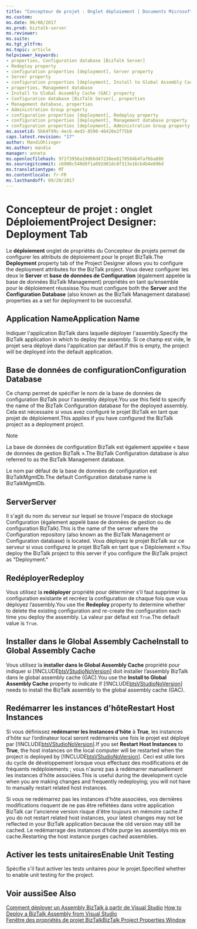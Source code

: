 ```yaml
---
title: "Concepteur de projet : Onglet déploiement | Documents Microsoft"
ms.custom: 
ms.date: 06/08/2017
ms.prod: biztalk-server
ms.reviewer: 
ms.suite: 
ms.tgt_pltfrm: 
ms.topic: article
helpviewer_keywords:
- properties, Configuration database [BizTalk Server]
- Redeploy property
- configuration properties [deployment], Server property
- Server property
- configuration properties [deployment], Install to Global Assembly Cache (GAC) property
- properties, Management database
- Install to Global Assembly Cache (GAC) property
- Configuration database [BizTalk Server], properties
- Management database, properties
- Administration Group property
- configuration properties [deployment], Redeploy property
- configuration properties [deployment], Management database property
- configuration properties [deployment], Administration Group property
ms.assetid: 5b64f99c-4ec6-4ed3-8590-46420e2f75b8
caps.latest.revision: "17"
author: MandiOhlinger
ms.author: mandia
manager: anneta
ms.openlocfilehash: 972f3956a19d66d47238ee8170584b4faf6ba886
ms.sourcegitcommit: cb908c540d8f1a692d01dc8f313e16cb4b4e696d
ms.translationtype: MT
ms.contentlocale: fr-FR
ms.lasthandoff: 09/20/2017
---
```

# <a name="project-designer-deployment-tab"></a><span data-ttu-id="3c632-102">Concepteur de projet : onglet Déploiement</span><span class="sxs-lookup"><span data-stu-id="3c632-102">Project Designer: Deployment Tab</span></span>
<span data-ttu-id="3c632-103">Le **déploiement** onglet de propriétés du Concepteur de projets permet de configurer les attributs de déploiement pour le projet BizTalk.</span><span class="sxs-lookup"><span data-stu-id="3c632-103">The **Deployment** property tab of the Project Designer allows you to configure the deployment attributes for the BizTalk project.</span></span> <span data-ttu-id="3c632-104">Vous devez configurer les deux le **Server** et **base de données de Configuration** (également appelée la base de données BizTalk Management) propriétés en tant qu’ensemble pour le déploiement réussisse.</span><span class="sxs-lookup"><span data-stu-id="3c632-104">You must configure both the **Server** and the **Configuration Database** (also known as the BizTalk Management database) properties as a set for deployment to be successful.</span></span>  
  
## <a name="application-name"></a><span data-ttu-id="3c632-105">Application Name</span><span class="sxs-lookup"><span data-stu-id="3c632-105">Application Name</span></span>  
 <span data-ttu-id="3c632-106">Indiquer l'application BizTalk dans laquelle déployer l'assembly.</span><span class="sxs-lookup"><span data-stu-id="3c632-106">Specify the BizTalk application in which to deploy the assembly.</span></span> <span data-ttu-id="3c632-107">Si ce champ est vide, le projet sera déployé dans l'application par défaut.</span><span class="sxs-lookup"><span data-stu-id="3c632-107">If this is empty, the project will be deployed into the default application.</span></span>  
  
## <a name="configuration-database"></a><span data-ttu-id="3c632-108">Base de données de configuration</span><span class="sxs-lookup"><span data-stu-id="3c632-108">Configuration Database</span></span>  
 <span data-ttu-id="3c632-109">Ce champ permet de spécifier le nom de la base de données de configuration BizTalk pour l'assembly déployé.</span><span class="sxs-lookup"><span data-stu-id="3c632-109">You use this field to specify the name of the BizTalk Configuration database for the deployed assembly.</span></span> <span data-ttu-id="3c632-110">Cela est nécessaire si vous avez configuré le projet BizTalk en tant que projet de déploiement.</span><span class="sxs-lookup"><span data-stu-id="3c632-110">This applies if you have configured the BizTalk project as a deployment project.</span></span>  
  
> [!NOTE]
>  <span data-ttu-id="3c632-111">La base de données de configuration BizTalk est également appelée « base de données de gestion BizTalk ».</span><span class="sxs-lookup"><span data-stu-id="3c632-111">The BizTalk Configuration database is also referred to as the BizTalk Management database.</span></span>  
  
 <span data-ttu-id="3c632-112">Le nom par défaut de la base de données de configuration est BizTalkMgmtDb.</span><span class="sxs-lookup"><span data-stu-id="3c632-112">The default Configuration database name is BizTalkMgmtDb.</span></span>  
  
## <a name="server"></a><span data-ttu-id="3c632-113">Server</span><span class="sxs-lookup"><span data-stu-id="3c632-113">Server</span></span>  
 <span data-ttu-id="3c632-114">Il s'agit du nom du serveur sur lequel se trouve l'espace de stockage Configuration (également appelé base de données de gestion ou de configuration BizTalk).</span><span class="sxs-lookup"><span data-stu-id="3c632-114">This is the name of the server where the Configuration repository (also known as the BizTalk Management or Configuration database) is located.</span></span> <span data-ttu-id="3c632-115">Vous déployez le projet BizTalk sur ce serveur si vous configurez le projet BizTalk en tant que « Déploiement ».</span><span class="sxs-lookup"><span data-stu-id="3c632-115">You deploy the BizTalk project to this server if you configure the BizTalk project as "Deployment."</span></span>  
  
## <a name="redeploy"></a><span data-ttu-id="3c632-116">Redéployer</span><span class="sxs-lookup"><span data-stu-id="3c632-116">Redeploy</span></span>  
 <span data-ttu-id="3c632-117">Vous utilisez la **redéployer** propriété pour déterminer s’il faut supprimer la configuration existante et recréez la configuration de chaque fois que vous déployez l’assembly.</span><span class="sxs-lookup"><span data-stu-id="3c632-117">You use the **Redeploy** property to determine whether to delete the existing configuration and re-create the configuration each time you deploy the assembly.</span></span> <span data-ttu-id="3c632-118">La valeur par défaut est `True`.</span><span class="sxs-lookup"><span data-stu-id="3c632-118">The default value is `True`.</span></span>  
  
## <a name="install-to-global-assembly-cache"></a><span data-ttu-id="3c632-119">Installer dans le Global Assembly Cache</span><span class="sxs-lookup"><span data-stu-id="3c632-119">Install to Global Assembly Cache</span></span>  
 <span data-ttu-id="3c632-120">Vous utilisez la **installer dans le Global Assembly Cache** propriété pour indiquer si [!INCLUDE[btsVStudioNoVersion](../includes/btsvstudionoversion-md.md)] doit installer l’assembly BizTalk dans le global assembly cache (GAC).</span><span class="sxs-lookup"><span data-stu-id="3c632-120">You use the **Install to Global Assembly Cache** property to indicate if [!INCLUDE[btsVStudioNoVersion](../includes/btsvstudionoversion-md.md)] needs to install the BizTalk assembly to the global assembly cache (GAC).</span></span>  
  
## <a name="restart-host-instances"></a><span data-ttu-id="3c632-121">Redémarrer les instances d'hôte</span><span class="sxs-lookup"><span data-stu-id="3c632-121">Restart Host Instances</span></span>  
 <span data-ttu-id="3c632-122">Si vous définissez **redémarrer les Instances d’hôte** à **True**, les instances d’hôte sur l’ordinateur local seront redémarrés une fois le projet est déployé par [!INCLUDE[btsVStudioNoVersion](../includes/btsvstudionoversion-md.md)].</span><span class="sxs-lookup"><span data-stu-id="3c632-122">If you set **Restart Host Instances** to **True**, the host instances on the local computer will be restarted when the project is deployed by [!INCLUDE[btsVStudioNoVersion](../includes/btsvstudionoversion-md.md)].</span></span> <span data-ttu-id="3c632-123">Ceci est utile lors du cycle de développement lorsque vous effectuez des modifications et de fréquents redéploiements ; vous n'aurez pas à redémarrer manuellement les instances d'hôte associées.</span><span class="sxs-lookup"><span data-stu-id="3c632-123">This is useful during the development cycle when you are making changes and frequently redeploying; you will not have to manually restart related host instances.</span></span>  
  
 <span data-ttu-id="3c632-124">Si vous ne redémarrez pas les instances d'hôte associées, vos dernières modifications risquent de ne pas être reflétées dans votre application BizTalk car l'ancienne version risque d'être toujours en mémoire cache.</span><span class="sxs-lookup"><span data-stu-id="3c632-124">If you do not restart related host instances, your latest changes may not be reflected in your BizTalk application because the old version may still be cached.</span></span> <span data-ttu-id="3c632-125">Le redémarrage des instances d'hôte purge les assemblys mis en cache.</span><span class="sxs-lookup"><span data-stu-id="3c632-125">Restarting the host instance purges cached assemblies.</span></span>  
  
## <a name="enable-unit-testing"></a><span data-ttu-id="3c632-126">Activer les tests unitaires</span><span class="sxs-lookup"><span data-stu-id="3c632-126">Enable Unit Testing</span></span>  
 <span data-ttu-id="3c632-127">Spécifie s'il faut activer les tests unitaires pour le projet.</span><span class="sxs-lookup"><span data-stu-id="3c632-127">Specified whether to enable unit testing for the project.</span></span>  
  
## <a name="see-also"></a><span data-ttu-id="3c632-128">Voir aussi</span><span class="sxs-lookup"><span data-stu-id="3c632-128">See Also</span></span>  
 <span data-ttu-id="3c632-129">[Comment déployer un Assembly BizTalk à partir de Visual Studio](../core/how-to-deploy-a-biztalk-assembly-from-visual-studio.md) </span><span class="sxs-lookup"><span data-stu-id="3c632-129">[How to Deploy a BizTalk Assembly from Visual Studio](../core/how-to-deploy-a-biztalk-assembly-from-visual-studio.md) </span></span>  
 [<span data-ttu-id="3c632-130">Fenêtre des propriétés de projet BizTalk</span><span class="sxs-lookup"><span data-stu-id="3c632-130">BizTalk Project Properties Window</span></span>](../core/biztalk-project-properties-window.md)